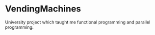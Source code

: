 # VendingMachines
University project which taught me functional programming and parallel programming. 
